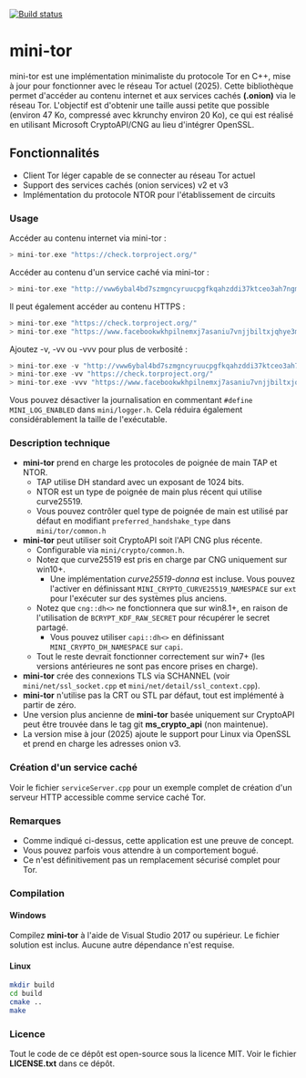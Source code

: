 [![Build status](https://ci.appveyor.com/api/projects/status/hjxm9hfjwljab2am?svg=true)](https://ci.appveyor.com/project/wbenny/mini-tor)

# mini-tor

mini-tor est une implémentation minimaliste du protocole Tor en C++, mise à jour pour fonctionner avec le réseau Tor actuel (2025). Cette bibliothèque permet d'accéder au contenu internet et aux services cachés **(.onion)** via le réseau Tor. L'objectif est d'obtenir une taille aussi petite que possible (environ 47 Ko, compressé avec kkrunchy environ 20 Ko), ce qui est réalisé en utilisant Microsoft CryptoAPI/CNG au lieu d'intégrer OpenSSL.

## Fonctionnalités

- Client Tor léger capable de se connecter au réseau Tor actuel
- Support des services cachés (onion services) v2 et v3
- Implémentation du protocole NTOR pour l'établissement de circuits

### Usage

Accéder au contenu internet via mini-tor :
```c
> mini-tor.exe "https://check.torproject.org/"
```

Accéder au contenu d'un service caché via mini-tor :
```c
> mini-tor.exe "http://vww6ybal4bd7szmgncyruucpgfkqahzddi37ktceo3ah7ngmcopnpyyd.onion/"
```

Il peut également accéder au contenu HTTPS :
```c
> mini-tor.exe "https://check.torproject.org/"
> mini-tor.exe "https://www.facebookwkhpilnemxj7asaniu7vnjjbiltxjqhye3mhbshg7kx5tfyd.onion/"
```

Ajoutez -v, -vv ou -vvv pour plus de verbosité :
```c
> mini-tor.exe -v "http://vww6ybal4bd7szmgncyruucpgfkqahzddi37ktceo3ah7ngmcopnpyyd.onion/"
> mini-tor.exe -vv "https://check.torproject.org/"
> mini-tor.exe -vvv "https://www.facebookwkhpilnemxj7asaniu7vnjjbiltxjqhye3mhbshg7kx5tfyd.onion/"
```

Vous pouvez désactiver la journalisation en commentant `#define MINI_LOG_ENABLED` dans `mini/logger.h`.
Cela réduira également considérablement la taille de l'exécutable.

### Description technique

* **mini-tor** prend en charge les protocoles de poignée de main TAP et NTOR.
  * TAP utilise DH standard avec un exposant de 1024 bits.
  * NTOR est un type de poignée de main plus récent qui utilise curve25519.
  * Vous pouvez contrôler quel type de poignée de main est utilisé par défaut en modifiant `preferred_handshake_type` dans `mini/tor/common.h`
* **mini-tor** peut utiliser soit CryptoAPI soit l'API CNG plus récente.
  * Configurable via `mini/crypto/common.h`.
  * Notez que curve25519 est pris en charge par CNG uniquement sur win10+.
    * Une implémentation *curve25519-donna* est incluse. Vous pouvez l'activer en définissant `MINI_CRYPTO_CURVE25519_NAMESPACE` sur `ext` pour l'exécuter sur des systèmes plus anciens.
  * Notez que `cng::dh<>` ne fonctionnera que sur win8.1+, en raison de l'utilisation de `BCRYPT_KDF_RAW_SECRET` pour récupérer le secret partagé.
    * Vous pouvez utiliser `capi::dh<>` en définissant `MINI_CRYPTO_DH_NAMESPACE` sur `capi`.
  * Tout le reste devrait fonctionner correctement sur win7+ (les versions antérieures ne sont pas encore prises en charge).
* **mini-tor** crée des connexions TLS via SCHANNEL (voir `mini/net/ssl_socket.cpp` et `mini/net/detail/ssl_context.cpp`).
* **mini-tor** n'utilise pas la CRT ou STL par défaut, tout est implémenté à partir de zéro.
* Une version plus ancienne de **mini-tor** basée uniquement sur CryptoAPI peut être trouvée dans le tag git **ms_crypto_api** (non maintenue).
* La version mise à jour (2025) ajoute le support pour Linux via OpenSSL et prend en charge les adresses onion v3.

### Création d'un service caché

Voir le fichier `serviceServer.cpp` pour un exemple complet de création d'un serveur HTTP accessible comme service caché Tor.

### Remarques

* Comme indiqué ci-dessus, cette application est une preuve de concept.
* Vous pouvez parfois vous attendre à un comportement bogué.
* Ce n'est définitivement pas un remplacement sécurisé complet pour Tor.

### Compilation

#### Windows
Compilez **mini-tor** à l'aide de Visual Studio 2017 ou supérieur. Le fichier solution est inclus. Aucune autre dépendance n'est requise.

#### Linux
```bash
mkdir build
cd build
cmake ..
make
```

### Licence

Tout le code de ce dépôt est open-source sous la licence MIT. Voir le fichier **LICENSE.txt** dans ce dépôt.

